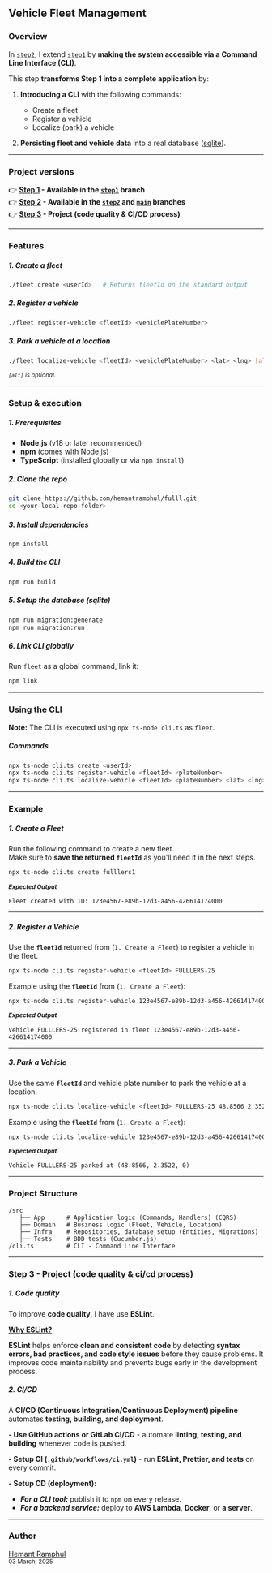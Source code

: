 ## Vehicle Fleet Management

### Overview

In [`step2`](https://github.com/hemantramphul/fulll/tree/step2/Backend), I extend [`step1`](https://github.com/hemantramphul/fulll/tree/step1/Backend) by **making the system accessible via a Command Line Interface (CLI)**.

This step **transforms Step 1 into a complete application** by:

1. **Introducing a CLI** with the following commands:

   - Create a fleet
   - Register a vehicle
   - Localize (park) a vehicle

2. **Persisting fleet and vehicle data** into a real database ([sqlite](https://www.sqlite.org/about.html)).

---

### Project versions

👉 **[Step 1](https://github.com/hemantramphul/fulll/tree/step1/Backend) - Available in the [`step1`](https://github.com/hemantramphul/fulll/tree/step1/Backend) branch**  <br/>
👉 **[Step 2](https://github.com/hemantramphul/fulll/tree/step2/Backend) - Available in the [`step2`](https://github.com/hemantramphul/fulll/tree/step2/Backend) and [`main`](https://github.com/hemantramphul/fulll/tree/main/Backend) branches** <br/>
👉 **[Step 3](#step-3---project-code-quality--cicd-process) - Project (code quality & CI/CD process)** <br/>

---

### Features

##### 1. Create a fleet

```sh
./fleet create <userId>   # Returns fleetId on the standard output
```

##### 2. Register a vehicle

```sh
./fleet register-vehicle <fleetId> <vehiclePlateNumber>
```

##### 3. Park a vehicle at a location

```sh
./fleet localize-vehicle <fleetId> <vehiclePlateNumber> <lat> <lng> [alt]
```

_<sup>`[alt]` is optional.</sup>_

---

### Setup & execution

##### 1. Prerequisites

- **Node.js** (v18 or later recommended)
- **npm** (comes with Node.js)
- **TypeScript** (installed globally or via `npm install`)

##### 2. Clone the repo

```sh
git clone https://github.com/hemantramphul/fulll.git
cd <your-local-repo-folder>
```

##### 3. Install dependencies

```sh
npm install
```

##### 4. Build the CLI

```sh
npm run build
```

##### 5. Setup the database (sqlite)

```sh
npm run migration:generate
npm run migration:run
```

##### 6. Link CLI globally

Run `fleet` as a global command, link it:

```sh
npm link
```

---

### Using the CLI

**Note:** The CLI is executed using `npx ts-node cli.ts` as `fleet`.

##### Commands

```sh
npx ts-node cli.ts create <userId>
npx ts-node cli.ts register-vehicle <fleetId> <plateNumber>
npx ts-node cli.ts localize-vehicle <fleetId> <plateNumber> <lat> <lng> [alt]
```

---

### Example

##### 1. Create a Fleet

Run the following command to create a new fleet.  
Make sure to **save the returned `fleetId`** as you'll need it in the next steps.

```sh
npx ts-node cli.ts create fulllers1
```

_<sup>**Expected Output**</sup>_

```
Fleet created with ID: 123e4567-e89b-12d3-a456-426614174000
```

---

##### 2. Register a Vehicle

Use the **`fleetId`** returned from (`1. Create a Fleet`) to register a vehicle in the fleet.

```sh
npx ts-node cli.ts register-vehicle <fleetId> FULLLERS-25
```

Example using the **`fleetId`** from (`1. Create a Fleet`):

```sh
npx ts-node cli.ts register-vehicle 123e4567-e89b-12d3-a456-426614174000 FULLLERS-25
```

_<sup>**Expected Output**</sup>_

```
Vehicle FULLLERS-25 registered in fleet 123e4567-e89b-12d3-a456-426614174000
```

---

##### 3. Park a Vehicle

Use the same **`fleetId`** and vehicle plate number to park the vehicle at a location.

```sh
npx ts-node cli.ts localize-vehicle <fleetId> FULLLERS-25 48.8566 2.3522

```

Example using the **`fleetId`** from (`1. Create a Fleet`):

```sh
npx ts-node cli.ts localize-vehicle 123e4567-e89b-12d3-a456-426614174000 FULLLERS-25 48.8566 2.3522
```

_<sup>**Expected Output**</sup>_

```
Vehicle FULLLERS-25 parked at (48.8566, 2.3522, 0)
```

---

### Project Structure

```
/src
   ├── App      # Application logic (Commands, Handlers) (CQRS)
   ├── Domain   # Business logic (Fleet, Vehicle, Location)
   ├── Infra    # Repositories, database setup (Entities, Migrations)
   ├── Tests    # BDD tests (Cucumber.js)
/cli.ts         # CLI - Command Line Interface
```

---

### Step 3 - Project (code quality & ci/cd process)

##### 1. Code quality

To improve **code quality**, I have use **ESLint**.

**<ins>Why ESLint?</ins>**

**ESLint** helps enforce **clean and consistent code** by detecting **syntax errors, bad practices, and code style issues** before they cause problems. It improves code maintainability and prevents bugs early in the development process.

##### 2. CI/CD

A **CI/CD (Continuous Integration/Continuous Deployment) pipeline** automates **testing, building, and deployment**.

**- Use GitHub actions or GitLab CI/CD** - automate **linting, testing, and building** whenever code is pushed.

**- Setup CI (`.github/workflows/ci.yml`)** - run **ESLint, Prettier, and tests** on every commit.

**- Setup CD (deployment):**

- _**For a CLI tool:**_ publish it to `npm` on every release.
- _**For a backend service:**_ deploy to **AWS Lambda**, **Docker**, or **a server**.

---

### Author

[Hemant Ramphul](https://www.linkedin.com/in/hemantramphul/)<br/>
<sup>03 March, 2025</sup>
